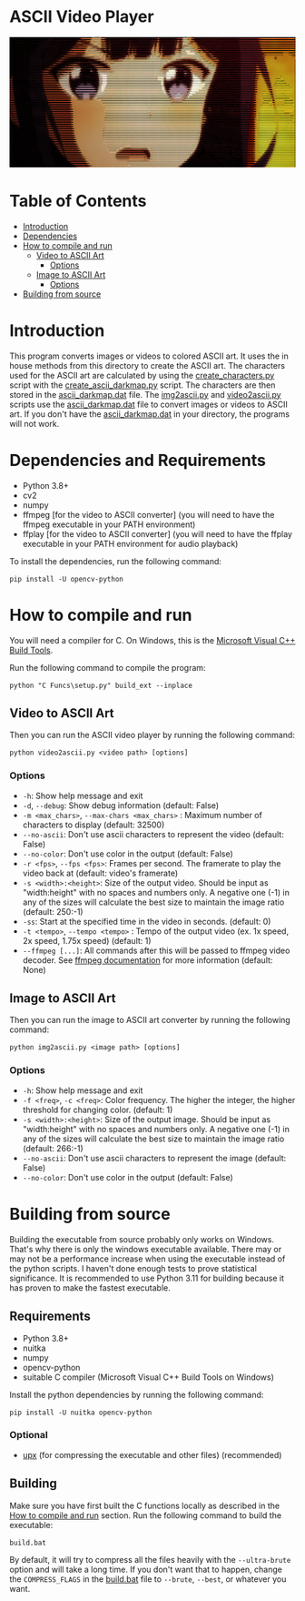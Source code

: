 # ASCII Video Player

![Sample Image](Images/image.png)

# Table of Contents
- [Introduction](#introduction)
- [Dependencies](#dependencies)
- [How to compile and run](#how-to-compile-and-run)
  - [Video to ASCII Art](#video-to-ascii-art)
    - [Options](#options)
  - [Image to ASCII Art](#image-to-ascii-art)
    - [Options](#options-1)
- [Building from source](#building-from-source)


# Introduction
This program converts images or videos to colored ASCII art. It uses the in house methods from this directory to create the ASCII art. The characters used for the ASCII art are calculated by using the [create_characters.py](create_characters.py) script with the [create_ascii_darkmap.py](create_ascii_darkmap.py) script. The characters are then stored in the [ascii_darkmap.dat](ascii_darkmap.dat) file. The [img2ascii.py](img2ascii.py) and [video2ascii.py](video2ascii.py) scripts use the [ascii_darkmap.dat](ascii_darkmap.dat) file to convert images or videos to ASCII art. If you don't have the [ascii_darkmap.dat](ascii_darkmap.dat) in your directory, the programs will not work.

# Dependencies and Requirements
- Python 3.8+
- cv2
- numpy
- ffmpeg [for the video to ASCII converter] (you will need to have the ffmpeg executable in your PATH environment)
- ffplay [for the video to ASCII converter] (you will need to have the ffplay executable in your PATH environment for audio playback)

To install the dependencies, run the following command:
```shell
pip install -U opencv-python
```

# How to compile and run
You will need a compiler for C. On Windows, this is the [Microsoft Visual C++ Build Tools](https://visualstudio.microsoft.com/visual-cpp-build-tools/).

Run the following command to compile the program:
```
python "C Funcs\setup.py" build_ext --inplace
```

## Video to ASCII Art
Then you can run the ASCII video player by running the following command:
```shell
python video2ascii.py <video path> [options]
```

### Options
- `-h`: Show help message and exit
- `-d`, `--debug`: Show debug information (default: False)
- `-m <max_chars>`, `--max-chars <max_chars>` : Maximum number of characters to display (default: 32500)
- `--no-ascii`: Don't use ascii characters to represent the video (default: False)
- `--no-color`: Don't use color in the output (default: False)
- `-r <fps>`, `--fps <fps>`: Frames per second. The framerate to play the video back at (default: video's framerate)
- `-s <width>:<height>`: Size of the output video. Should be input as "width:height" with no spaces and numbers only. A negative one (-1) in any of the sizes will calculate the best size to maintain the image ratio (default: 250:-1)
- `-ss`: Start at the specified time in the video in seconds. (default: 0)
- `-t <tempo>`, `--tempo <tempo>` : Tempo of the output video (ex. 1x speed, 2x speed, 1.75x speed) (default: 1)
- `--ffmpeg [...]`: All commands after this will be passed to ffmpeg video decoder. See [ffmpeg documentation](https://ffmpeg.org/ffmpeg.html) for more information (default: None)

## Image to ASCII Art
Then you can run the image to ASCII art converter by running the following command:
```shell
python img2ascii.py <image path> [options]
```

### Options
- `-h`: Show help message and exit
- `-f <freq>`, `-c <freq>`: Color frequency. The higher the integer, the higher threshold for changing color. (default: 1)
- `-s <width>:<height>`: Size of the output image. Should be input as "width:height" with no spaces and numbers only. A negative one (-1) in any of the sizes will calculate the best size to maintain the image ratio (default: 266:-1)
- `--no-ascii`: Don't use ascii characters to represent the image (default: False)
- `--no-color`: Don't use color in the output (default: False)

# Building from source
Building the executable from source probably only works on Windows. That's why there is only the windows executable available.
There may or may not be a performance increase when using the executable instead of the python scripts. I haven't done enough tests to prove statistical significance.
It is recommended to use Python 3.11 for building because it has proven to make the fastest executable.

## Requirements
- Python 3.8+
- nuitka
- numpy
- opencv-python
- suitable C compiler (Microsoft Visual C++ Build Tools on Windows)

Install the python dependencies by running the following command:
```shell
pip install -U nuitka opencv-python
```

### Optional
- [upx](https://github.com/upx/upx/tree/devel) (for compressing the executable and other files) (recommended)

## Building
Make sure you have first built the C functions locally as described in the [How to compile and run](#how-to-compile-and-run) section.
Run the following command to build the executable:

```shell
build.bat
```

By default, it will try to compress all the files heavily with the `--ultra-brute` option and will take a long time. If you don't want that to happen, change the `COMPRESS_FLAGS` in the [build.bat](build.bat) file to `--brute`, `--best`, or whatever you want.